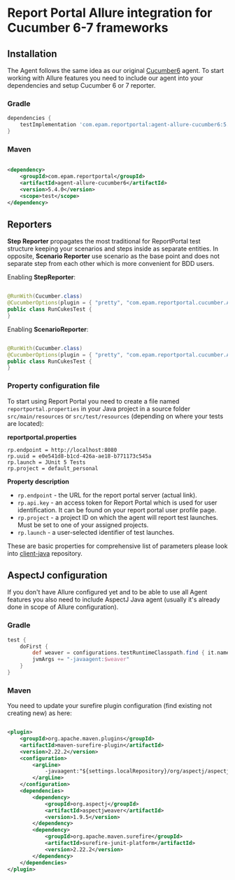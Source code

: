 # Report Portal Allure integration for Cucumber 6-7 frameworks

## Installation

The Agent follows the same idea as our original [Cucumber6](https://github.com/reportportal/agent-java-cucumber6) agent. To start working
with Allure features you need to include our agent into your dependencies and setup Cucumber 6 or 7 reporter.

### Gradle

```groovy
dependencies {
    testImplementation 'com.epam.reportportal:agent-allure-cucumber6:5.4.0'
}
```

### Maven

```xml

<dependency>
    <groupId>com.epam.reportportal</groupId>
    <artifactId>agent-allure-cucumber6</artifactId>
    <version>5.4.0</version>
    <scope>test</scope>
</dependency>
```

## Reporters

**Step Reporter** propagates the most traditional for ReportPortal test structure
keeping your scenarios and steps inside as separate entities. In opposite, **Scenario Reporter**
use scenario as the base point and does not separate step from each other which is more convenient for BDD users.

Enabling **StepReporter**:

```java

@RunWith(Cucumber.class)
@CucumberOptions(plugin = { "pretty", "com.epam.reportportal.cucumber.AllureAwareStepReporter" })
public class RunCukesTest {
}
```

Enabling **ScenarioReporter**:

```java

@RunWith(Cucumber.class)
@CucumberOptions(plugin = { "pretty", "com.epam.reportportal.cucumber.AllureAwareScenarioReporter" })
public class RunCukesTest {
}
```

### Property configuration file

To start using Report Portal you need to create a file named `reportportal.properties` in your Java project in a source folder
`src/main/resources` or `src/test/resources` (depending on where your tests are located):

**reportportal.properties**

```
rp.endpoint = http://localhost:8080
rp.uuid = e0e541d8-b1cd-426a-ae18-b771173c545a
rp.launch = JUnit 5 Tests
rp.project = default_personal
```

**Property description**

* `rp.endpoint` - the URL for the report portal server (actual link).
* `rp.api.key` - an access token for Report Portal which is used for user identification. It can be found on your report portal user profile
  page.
* `rp.project` - a project ID on which the agent will report test launches. Must be set to one of your assigned projects.
* `rp.launch` - a user-selected identifier of test launches.

These are basic properties for comprehensive list of parameters please look into [client-java](https://github.com/reportportal/client-java)
repository.

## AspectJ configuration

If you don't have Allure configured yet and to be able to use all Agent features you also need to include AspectJ Java agent (usually it's
already done in scope of Allure configuration).

### Gradle

```groovy
test {
    doFirst {
        def weaver = configurations.testRuntimeClasspath.find { it.name.contains("aspectjweaver") }
        jvmArgs += "-javaagent:$weaver"
    }
}
```

### Maven

You need to update your surefire plugin configuration (find existing not creating new) as here:

```xml

<plugin>
    <groupId>org.apache.maven.plugins</groupId>
    <artifactId>maven-surefire-plugin</artifactId>
    <version>2.22.2</version>
    <configuration>
        <argLine>
            -javaagent:"${settings.localRepository}/org/aspectj/aspectjweaver/1.9.5/aspectjweaver-1.9.5.jar"
        </argLine>
    </configuration>
    <dependencies>
        <dependency>
            <groupId>org.aspectj</groupId>
            <artifactId>aspectjweaver</artifactId>
            <version>1.9.5</version>
        </dependency>
        <dependency>
            <groupId>org.apache.maven.surefire</groupId>
            <artifactId>surefire-junit-platform</artifactId>
            <version>2.22.2</version>
        </dependency>
    </dependencies>
</plugin>
```
